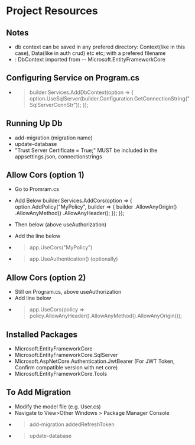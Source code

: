 # Project Resources

## Notes
- db context can be saved in any prefered directory: Context(like in this case), Data(like in auth crud) etc etc; with a prefered filename
- : DbContext imported from -- Microsoft.EntityFrameworkCore

## Configuring Service on Program.cs

- > builder.Services.AddDbContext<AppDbContext>(option =>
{
    option.UseSqlServer(builder.Configuration.GetConnectionString("SqlServerConnStr"));
});

## Running Up Db

- add-migration (migration name)
- update-database
- "Trust Server Certificate = True;" MUST be included in the appsettings.json, connectionstrings

## Allow Cors (option 1)

- Go to Promram.cs
- Add Below
builder.Services.AddCors(option =>
{
    option.AddPolicy("MyPolicy", builder =>
    {
        builder
        .AllowAnyOrigin()
        .AllowAnyMethod()
        .AllowAnyHeader();
    });
});

- Then below (above useAuthorization)
- Add the line below
- > app.UseCors("MyPolicy")
- > app.UseAuthentication() (optionally)

## Allow Cors (option 2)

- Still on Program.cs, above useAuthorization
- Add line below 
- > app.UseCors(policy => policy.AllowAnyHeader().AllowAnyMethod().AllowAnyOrigin());

## Installed Packages
- Microsoft.EntityFrameworkCore
- Microsoft.EntityFrameworkCore.SqlServer
- Microsoft.AspNetCore.Authentication.JwtBearer (For JWT Token, Confirm compatible version with net core)
- Microsoft.EntityFrameworkCore.Tools

## To Add Migration
- Modify the model file (e.g. User.cs)
- Navigate to View>Other Windows > Package Manager Console
- > add-migration addedRefreshToken
- > update-database